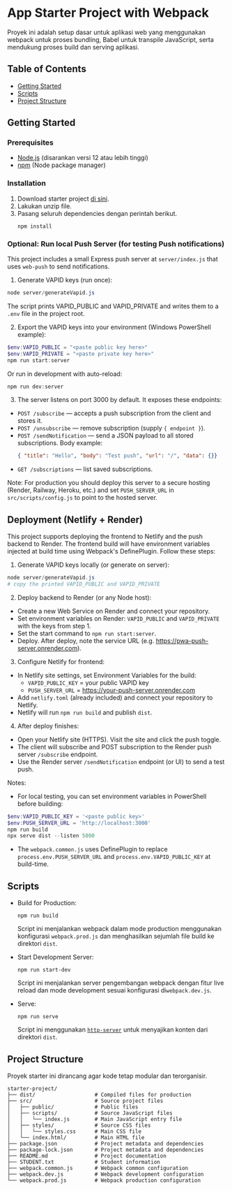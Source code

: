 # App Starter Project with Webpack

Proyek ini adalah setup dasar untuk aplikasi web yang menggunakan webpack untuk proses bundling, Babel untuk transpile JavaScript, serta mendukung proses build dan serving aplikasi.

## Table of Contents

- [Getting Started](#getting-started)
- [Scripts](#scripts)
- [Project Structure](#project-structure)

## Getting Started

### Prerequisites

- [Node.js](https://nodejs.org/) (disarankan versi 12 atau lebih tinggi)
- [npm](https://www.npmjs.com/) (Node package manager)

### Installation

1. Download starter project [di sini](https://raw.githubusercontent.com/dicodingacademy/a219-web-intermediate-labs/099-shared-files/starter-project-with-webpack.zip).
2. Lakukan unzip file.
3. Pasang seluruh dependencies dengan perintah berikut.
   ```shell
   npm install
   ```

### Optional: Run local Push Server (for testing Push notifications)

This project includes a small Express push server at `server/index.js` that uses `web-push` to send notifications.

1. Generate VAPID keys (run once):

  ```powershell
  node server/generateVapid.js
  ```

  The script prints VAPID_PUBLIC and VAPID_PRIVATE and writes them to a `.env` file in the project root.

2. Export the VAPID keys into your environment (Windows PowerShell example):

  ```powershell
  $env:VAPID_PUBLIC = "<paste public key here>"
  $env:VAPID_PRIVATE = "<paste private key here>"
  npm run start:server
  ```

  Or run in development with auto-reload:
  ```powershell
  npm run dev:server
  ```

3. The server listens on port 3000 by default. It exposes these endpoints:
  - `POST /subscribe` — accepts a push subscription from the client and stores it.
  - `POST /unsubscribe` — remove subscription (supply `{ endpoint }`).
  - `POST /sendNotification` — send a JSON payload to all stored subscriptions. Body example:
    ```json
    { "title": "Hello", "body": "Test push", "url": "/", "data": {}} 
    ```
  - `GET /subscriptions` — list saved subscriptions.

Note: For production you should deploy this server to a secure hosting (Render, Railway, Heroku, etc.) and set `PUSH_SERVER_URL` in `src/scripts/config.js` to point to the hosted server.
## Deployment (Netlify + Render)

This project supports deploying the frontend to Netlify and the push backend to Render. The frontend build will have environment variables injected at build time using Webpack's DefinePlugin. Follow these steps:

1. Generate VAPID keys locally (or generate on server):

  ```powershell
  node server/generateVapid.js
  # copy the printed VAPID_PUBLIC and VAPID_PRIVATE
  ```

2. Deploy backend to Render (or any Node host):
  - Create a new Web Service on Render and connect your repository.
  - Set environment variables on Render: `VAPID_PUBLIC` and `VAPID_PRIVATE` with the keys from step 1.
  - Set the start command to `npm run start:server`.
  - Deploy. After deploy, note the service URL (e.g. https://pwa-push-server.onrender.com).

3. Configure Netlify for frontend:
  - In Netlify site settings, set Environment Variables for the build:
    - `VAPID_PUBLIC_KEY` = your public VAPID key
    - `PUSH_SERVER_URL` = https://your-push-server.onrender.com
  - Add `netlify.toml` (already included) and connect your repository to Netlify.
  - Netlify will run `npm run build` and publish `dist`.

4. After deploy finishes:
  - Open your Netlify site (HTTPS). Visit the site and click the push toggle.
  - The client will subscribe and POST subscription to the Render push server `/subscribe` endpoint.
  - Use the Render server `/sendNotification` endpoint (or UI) to send a test push.

Notes:
 - For local testing, you can set environment variables in PowerShell before building:
  ```powershell
  $env:VAPID_PUBLIC_KEY = '<paste public key>'
  $env:PUSH_SERVER_URL = 'http://localhost:3000'
  npm run build
  npx serve dist --listen 5000
  ```
 - The `webpack.common.js` uses DefinePlugin to replace `process.env.PUSH_SERVER_URL` and `process.env.VAPID_PUBLIC_KEY` at build-time.

## Scripts

- Build for Production:
  ```shell
  npm run build
  ```
  Script ini menjalankan webpack dalam mode production menggunakan konfigurasi `webpack.prod.js` dan menghasilkan sejumlah file build ke direktori `dist`.

- Start Development Server:
  ```shell
  npm run start-dev
  ```
  Script ini menjalankan server pengembangan webpack dengan fitur live reload dan mode development sesuai konfigurasi di`webpack.dev.js`.

- Serve:
  ```shell
  npm run serve
  ```
  Script ini menggunakan [`http-server`](https://www.npmjs.com/package/http-server) untuk menyajikan konten dari direktori `dist`.

## Project Structure

Proyek starter ini dirancang agar kode tetap modular dan terorganisir.

```text
starter-project/
├── dist/                   # Compiled files for production
├── src/                    # Source project files
│   ├── public/             # Public files
│   ├── scripts/            # Source JavaScript files
│   │   └── index.js        # Main JavaScript entry file
│   ├── styles/             # Source CSS files
│   │   └── styles.css      # Main CSS file
│   └── index.html/         # Main HTML file
├── package.json            # Project metadata and dependencies
├── package-lock.json       # Project metadata and dependencies
├── README.md               # Project documentation
├── STUDENT.txt             # Student information
├── webpack.common.js       # Webpack common configuration
├── webpack.dev.js          # Webpack development configuration
└── webpack.prod.js         # Webpack production configuration
```
